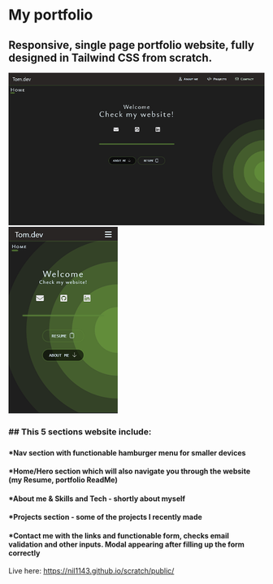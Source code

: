 # My portfolio




## Responsive, single page portfolio website, fully designed in Tailwind CSS from scratch.
<div>
<img src="/src/home-large.png">
<img src="/src/home-mobile.png">
</div>
<h3>## This 5 sections website include:<h3>

<h4>*Nav section with functionable hamburger menu for smaller devices </h4>

<h4>*Home/Hero section which will also navigate you through the website (my Resume, portfolio ReadMe)</h4>

<h4>*About me & Skills and Tech - shortly about myself</h4>

<h4>*Projects section - some of the projects I recently made</h4>

<h4>*Contact me with the links and functionable form, checks email validation and other inputs. Modal appearing after filling up the form correctly</h4>

Live here: <a>https://nil1143.github.io/scratch/public/</a>